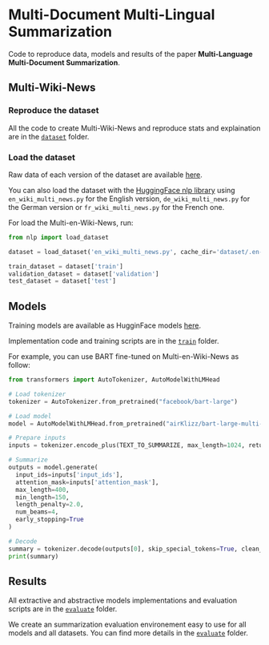 # Multi-Document Multi-Lingual Summarization

Code to reproduce data, models and results of the paper **Multi-Language Multi-Document Summarization**.

## Multi-Wiki-News

### Reproduce the dataset

All the code to create Multi-Wiki-News and reproduce stats and explaination are in the [``dataset``](/dataset) folder.

### Load the dataset

Raw data of each version of the dataset are available [here](https://drive.google.com/drive/folders/1805OtY_T0lVL3xCSGPvBdQpAkvIl6eO4?usp=sharing).

You can also load the dataset with the [HuggingFace nlp library](https://github.com/huggingface/nlp) using ``en_wiki_multi_news.py`` for the English version, ``de_wiki_multi_news.py`` for the German version or ``fr_wiki_multi_news.py`` for the French one.

For load the Multi-en-Wiki-News, run:

```python
from nlp import load_dataset

dataset = load_dataset('en_wiki_multi_news.py', cache_dir='dataset/.en-wiki-multi-news-cache')

train_dataset = dataset['train']
validation_dataset = dataset['validation']
test_dataset = dataset['test']
```

## Models

Training models are available as HugginFace models [here](https://huggingface.co/models?search=airKlizz).

Implementation code and training scripts are in the [``train``](/train) folder.

For example, you can use BART fine-tuned on Multi-en-Wiki-News as follow:

```python
from transformers import AutoTokenizer, AutoModelWithLMHead

# Load tokenizer
tokenizer = AutoTokenizer.from_pretrained("facebook/bart-large")

# Load model
model = AutoModelWithLMHead.from_pretrained("airKlizz/bart-large-multi-en-wiki-news")

# Prepare inputs
inputs = tokenizer.encode_plus(TEXT_TO_SUMMARIZE, max_length=1024, return_tensors="pt")

# Summarize
outputs = model.generate(
  input_ids=inputs['input_ids'], 
  attention_mask=inputs['attention_mask'], 
  max_length=400, 
  min_length=150, 
  length_penalty=2.0, 
  num_beams=4, 
  early_stopping=True
)

# Decode
summary = tokenizer.decode(outputs[0], skip_special_tokens=True, clean_up_tokenization_spaces=False)
print(summary)
```

## Results

All extractive and abstractive models implementations and evaluation scripts are in the [``evaluate``](/evaluate) folder.

We create an summarization evaluation environement easy to use for all models and all datasets. You can find more details in the [``evaluate``](/evaluate) folder.

<!---

## Related Work

### English Multi Document Summarization

* [Multi-News: a Large-Scale Multi-Document SummarizationDataset and Abstractive Hierarchical Model](https://arxiv.org/pdf/1906.01749.pdf) | [github](https://github.com/Alex-Fabbri/Multi-News)\
Multi-news dataset from [newser](https://www.newser.com/) available.
* [Generating Wikipedia by summarizing long sequences](https://arxiv.org/pdf/1801.10198.pdf) | [github](https://github.com/tensorflow/tensor2tensor/tree/5acf4a44cc2cbe91cd788734075376af0f8dd3f4/tensor2tensor/data_generators/wikisum)\
Great only decoder architecture with memory improvements to allow for input tokens but train a model from scratch would need to much data.
* [Hierarchical Transformers for Multi-Document Summarization](https://arxiv.org/pdf/1905.13164.pdf) | [github](https://github.com/nlpyang/hiersumm)\
WikiSum dataset avaible.
* [Towards Automatic Construction of News Overview Articles by NewsSynthesis](https://www.aclweb.org/anthology/D17-1224.pdf)\
Use part of (top 100 articles in length) english Wikinews as test dataset and evaluate several methods but not deep learning methods.
* [A Zipf-Like Distant Supervision Approachfor Multi-document SummarizationUsing Wikinews Articles](https://www.researchgate.net/profile/Felipe_Bravo-Marquez/publication/233158220_A_Zipf-Like_Distant_Supervision_Approach_for_Multi-document_Summarization_Using_Wikinews_Articles/links/0fcfd509bfcdcf274f000000/A-Zipf-Like-Distant-Supervision-Approach-for-Multi-document-Summarization-Using-Wikinews-Articles.pdf)\
Perform extractive summarization on english Wikinews using Zipf-Like Distant Supervision (don't know how it works).
* [Multi-Topic Multi-Document Summarizer](https://arxiv.org/pdf/1401.0640.pdf)\
The paper mentions: "The data set is available in 7 languages including Arabic (http://www.nist.gov/tac/2011/Summarization/). It was derived from publicly available WikiNews English texts.". But I didn't find the dataset.
* [GameWikiSum: a Novel Large Multi-Document Summarization Dataset](https://arxiv.org/pdf/2002.06851.pdf) | [github](https://github.com/Diego999/GameWikiSum)\
Interesting work on video-game multi-document summarization which compare several methods (extractive and abstractive). Similar to what we want to do but for video-game documents.

### Multi-Lingual Summarization

* [Sequential Transfer Learning in NLP forGerman Text Summarization](http://ceur-ws.org/Vol-2458/paper8.pdf)\
Use BERT as encoder.
* [Abstract Text Summarization: A Low Resource Challenge](https://www.aclweb.org/anthology/D19-1616.pdf)\
Data augmentation for summarization. Use OpenNMT-py transformers.
* [MultiLing 2015: Multilingual Summarization of Single andMulti-Documents, On-line Fora, and Call-center Conversations](https://www.aclweb.org/anthology/W15-4638.pdf)\
They speach about a multilingual multi-Document Summarization dataset with 10 documents per topic and 15 topics. Again I didn't find it.
* [AllSummarizer system at MultiLing 2015:Multilingual single and multi-document summarization](https://www.aclweb.org/anthology/W15-4634.pdf) | [github](https://github.com/kariminf/AllSummarizer)\
Summarizer language and domain independent evaluate on  *MultiLing 2015 multi-document testing dataset* which seems great but I can't find it.

### English Abstract Summarization

* [BART: Denoising Sequence-to-Sequence Pre-training for NaturalLanguage Generation, Translation, and Comprehension](https://arxiv.org/pdf/1910.13461.pdf) | [github](https://github.com/pytorch/fairseq/blob/master/examples/bart/README.summarization.md)\
Great results on CNN-DM.
* [Exploring the Limits of Transfer Learning with aUnified Text-to-Text Transformer](https://arxiv.org/pdf/1910.10683.pdf) | [github](https://github.com/google-research/text-to-text-transfer-transformer)\
Great results on CNN-DM.
* [Text Summarization with Pretrained Encoders](https://arxiv.org/pdf/1908.08345.pdf) | [github](https://github.com/nlpyang/PreSumm)\
Use BERT as encoder and a non-trained decoder. Two optimizers to avoid overfitting of BERT.
* [Transforming Wikipedia into Augmented Datafor Query-Focused Summarization](https://arxiv.org/pdf/1911.03324.pdf)\
/|Extractive summarization|\] Use Bert for topic based summary.

### Evaluation

* [EASY-M: Evaluation System for Multilingual Summarizers](https://www.aclweb.org/anthology/W19-89.pdf#page=63) | [web](https://summaryevaluation.azurewebsites.net/home)\
Online system that evaluate summaries with many metrics. Can be use to compare with our metrics.

--->
